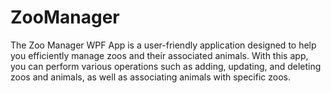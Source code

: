 # ZooManager
The Zoo Manager WPF App is a user-friendly application designed to help you efficiently manage zoos and their associated animals. With this app, you can perform various operations such as adding, updating, and deleting zoos and animals, as well as associating animals with specific zoos.

